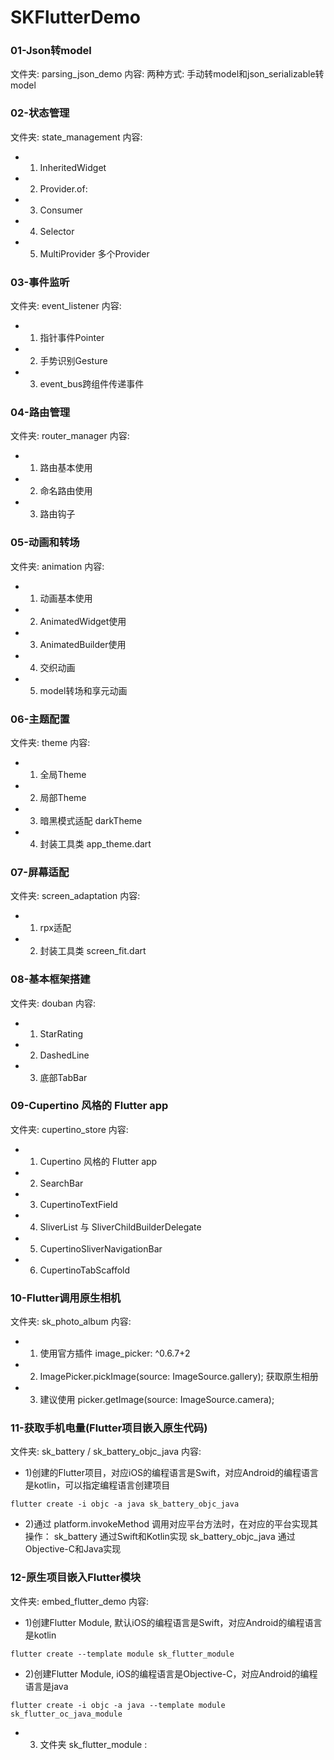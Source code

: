 # SKFlutterDemo


### 01-Json转model 
文件夹: parsing_json_demo
内容:  两种方式: 手动转model和json_serializable转model

### 02-状态管理 
文件夹: state_management
内容:
+ 1) InheritedWidget 
+ 2) Provider.of: 
+ 3) Consumer 
+ 4) Selector
+ 5) MultiProvider 多个Provider

### 03-事件监听
文件夹: event_listener
内容: 
+ 1) 指针事件Pointer  
+ 2) 手势识别Gesture   
+ 3) event_bus跨组件传递事件

### 04-路由管理
文件夹: router_manager
内容: 
+ 1) 路由基本使用 
+ 2) 命名路由使用
+ 3) 路由钩子 

### 05-动画和转场
文件夹: animation
内容:
+ 1) 动画基本使用
+ 2) AnimatedWidget使用
+ 3) AnimatedBuilder使用
+ 4) 交织动画
+ 5) model转场和享元动画

### 06-主题配置
文件夹: theme
内容:
+ 1) 全局Theme
+ 2) 局部Theme
+ 3) 暗黑模式适配 darkTheme
+ 4) 封装工具类 app_theme.dart

### 07-屏幕适配
文件夹: screen_adaptation
内容:
+ 1) rpx适配
+ 2) 封装工具类 screen_fit.dart

### 08-基本框架搭建
文件夹: douban
内容:
+ 1) StarRating
+ 2) DashedLine
+ 3) 底部TabBar

### 09-Cupertino 风格的 Flutter app
文件夹: cupertino_store
内容: 
+ 1) Cupertino 风格的 Flutter app
+ 2) SearchBar
+ 3) CupertinoTextField
+ 4) SliverList 与 SliverChildBuilderDelegate
+ 5) CupertinoSliverNavigationBar
+ 6) CupertinoTabScaffold

### 10-Flutter调用原生相机
文件夹: sk_photo_album
内容:
+ 1) 使用官方插件 image_picker: ^0.6.7+2
+ 2) ImagePicker.pickImage(source: ImageSource.gallery); 获取原生相册
+ 3) 建议使用 picker.getImage(source: ImageSource.camera);

### 11-获取手机电量(Flutter项目嵌入原生代码)
文件夹: sk_battery / sk_battery_objc_java
内容: 
+ 1)创建的Flutter项目，对应iOS的编程语言是Swift，对应Android的编程语言是kotlin，可以指定编程语言创建项目
```
flutter create -i objc -a java sk_battery_objc_java
```
+ 2)通过 platform.invokeMethod 调用对应平台方法时，在对应的平台实现其操作：
sk_battery 通过Swift和Kotlin实现
sk_battery_objc_java 通过Objective-C和Java实现


### 12-原生项目嵌入Flutter模块
文件夹: embed_flutter_demo
内容: 
+ 1)创建Flutter Module, 默认iOS的编程语言是Swift，对应Android的编程语言是kotlin
```
flutter create --template module sk_flutter_module
```

+ 2)创建Flutter Module, iOS的编程语言是Objective-C，对应Android的编程语言是java
```
flutter create -i objc -a java --template module sk_flutter_oc_java_module
```
+ 3) 文件夹 sk_flutter_module : 




